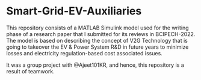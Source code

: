 # Smart-Grid-EV-Auxiliaries

This repository consists of a MATLAB Simulink model used for the writing phase of a research paper that I submitted for its reviews in BCIPECH-2022. The model is based on describing the concept of V2G Technology that is going to takeover the EV & Power System R&D in future years to minimize losses and electricity regulation-based cost associated issues.  

It was a group project with @Ajeet101KR, and hence, this repository is a result of teamwork.
